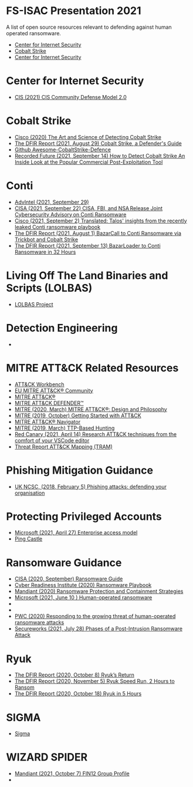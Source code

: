 # FS-ISAC Presentation 2021
A list of open source resources relevant to defending against human operated ransomware.

- [Center for Internet Security](#Center-for-Internet-Security)
- [Cobalt Strike](#cobalt-strike)
- [Center for Internet Security](#Center-for-Internet-Security)

# Center for Internet Security
- [CIS (2021) CIS Community Defense Model 2.0](https://www.cisecurity.org/white-papers/cis-community-defense-model-2-0/)

# Cobalt Strike
- [Cisco (2020) The Art and Science of Detecting Cobalt Strike](https://s3.amazonaws.com/talos-intelligence-site/production/document_files/files/000/095/031/original/Talos_Cobalt_Strike.pdf)
- [The DFIR Report (2021, August 29) Cobalt Strike, a Defender's Guide](https://thedfirreport.com/2021/08/29/cobalt-strike-a-defenders-guide/)
- [Github Awesome-CobaltStrike-Defence](https://github.com/MichaelKoczwara/Awesome-CobaltStrike-Defence)
- [Recorded Future (2021, September 14) How to Detect Cobalt Strike An Inside Look at the Popular Commercial Post-Exploitation Tool](https://www.recordedfuture.com/detect-cobalt-strike-inside-look/)

# Conti
- [AdvIntel (2021, September 29)](https://www.advintel.io/post/backup-removal-solutions-from-conti-ransomware-with-love)
- [CISA (2021, September 22) CISA, FBI, and NSA Release Joint Cybersecurity Advisory on Conti Ransomware](https://us-cert.cisa.gov/ncas/current-activity/2021/09/22/cisa-fbi-and-nsa-release-joint-cybersecurity-advisory-conti)
- [Cisco (2021, September 2) Translated: Talos' insights from the recently leaked Conti ransomware playbook](https://blog.talosintelligence.com/2021/09/Conti-leak-translation.html)
- [The DFIR Report (2021, August 1) BazarCall to Conti Ransomware via Trickbot and Cobalt Strike](https://thedfirreport.com/2021/08/01/bazarcall-to-conti-ransomware-via-trickbot-and-cobalt-strike/)
- [The DFIR Report (2021, September 13) BazarLoader to Conti Ransomware in 32 Hours](https://thedfirreport.com/2021/09/13/bazarloader-to-conti-ransomware-in-32-hours/)

# Living Off The Land Binaries and Scripts (LOLBAS)
- [LOLBAS Project](https://lolbas-project.github.io/)

# Detection Engineering
- [](https://blog.palantir.com/alerting-and-detection-strategy-framework-52dc33722df2)

# MITRE ATT&CK Related Resources
- [ATT&CK Workbench](https://github.com/center-for-threat-informed-defense/attack-workbench-frontend)
- [EU MITRE ATT&CK® Community](https://attack-community.org/)
- [MITRE ATT&CK®](https://attack.mitre.org/)
- [MITRE ATT&CK DEFENDER™](https://mitre-engenuity.org/mad/)
- [MITRE (2020, March) MITRE ATT&CK®: Design and Philosophy](https://attack.mitre.org/docs/ATTACK_Design_and_Philosophy_March_2020.pdf)
- [MITRE (2019, October) Getting Started with ATT&CK](https://www.mitre.org/sites/default/files/publications/mitre-getting-started-with-attack-october-2019.pdf)
- [MITRE ATT&CK® Navigator](https://mitre-attack.github.io/attack-navigator/)
- [MITRE (2019, March) TTP-Based Hunting](http://www.mitre.org/sites/default/files/publications/pr-19-3892-ttp-based-hunting.pdf)
- [Red Canary (2021, April 14) Research ATT&CK techniques from the comfort of your VSCode editor](https://redcanary.com/blog/vscode-attack/)
- [Threat Report ATT&CK Mapping (TRAM)](https://github.com/center-for-threat-informed-defense/tram)

# Phishing Mitigation Guidance
- [UK NCSC, (2018, February 5) Phishing attacks: defending your organisation](https://www.ncsc.gov.uk/guidance/phishing)

# Protecting Privileged Accounts
- [Microsoft (2021, April 27) Enterprise access model](https://docs.microsoft.com/en-us/security/compass/privileged-access-access-model)
- [Ping Castle]()

# Ransomware Guidance
- [CISA (2020, September) Ransomware Guide](https://www.cisa.gov/sites/default/files/publications/CISA_MS-ISAC_Ransomware%20Guide_S508C.pdf)
- [Cyber Readiness Institute (2020) Ransomware Playbook](https://cyberreadinessinstitute.org/resource/ransomware-playbook/)
- [Mandiant (2020) Ransomware Protection and Containment Strategies](https://www.fireeye.com/content/dam/fireeye-www/current-threats/pdfs/wp-ransomware-protection-and-containment-strategies.pdf)
- [Microsoft (2021, June 10 ) Human-operated ransomware](https://docs.microsoft.com/en-us/security/compass/human-operated-ransomware)
- [](https://www.microsoft.com/security/blog/2021/09/20/a-guide-to-combatting-human-operated-ransomware-part-1)
- [](https://www.microsoft.com/security/blog/2021/09/27/a-guide-to-combatting-human-operated-ransomware-part-2)
- [PWC (2020) Responding to the growing threat of human-operated ransomware attacks](https://www.pwc.co.uk/cyber-security/pdf/responding-to-growing-human-operated-ransomware-attacks-threat.pdf)
- [Secureworks (2021, July 28) Phases of a Post-Intrusion Ransomware Attack](https://www.secureworks.com/research/phases-of-a-post-intrusion-ransomware-attack)

# Ryuk
- [The DFIR Report (2020, October 8) Ryuk’s Return](https://thedfirreport.com/2020/10/08/ryuks-return/)
- [The DFIR Report (2020, November 5) Ryuk Speed Run, 2 Hours to Ransom](https://thedfirreport.com/2020/11/05/ryuk-speed-run-2-hours-to-ransom/)
- [The DFIR Report (2020, October 18) Ryuk in 5 Hours](https://thedfirreport.com/2020/10/18/ryuk-in-5-hours/)

# SIGMA
- [Sigma](https://github.com/SigmaHQ/sigma)

# WIZARD SPIDER
- [Mandiant (2021, October 7) FIN12 Group Profile](https://www.mandiant.com/media/12596/download)
- []()
